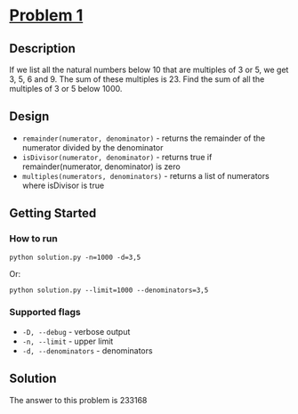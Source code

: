 # [Problem 1](http://projecteuler.net/index.php?section=problems&id=1)

## Description
If we list all the natural numbers below 10 that are multiples of 3 or 5, we get 3, 5, 6 and 9. The sum of these multiples is 23.
Find the sum of all the multiples of 3 or 5 below 1000.

## Design
* `remainder(numerator, denominator)` - returns the remainder of the numerator divided by the denominator
* `isDivisor(numerator, denominator)` - returns true if remainder(numerator, denominator) is zero
* `multiples(numerators, denominators)` - returns a list of numerators where isDivisor is true

## Getting Started
### How to run
    python solution.py -n=1000 -d=3,5

Or:

    python solution.py --limit=1000 --denominators=3,5

### Supported flags
* `-D, --debug` - verbose output
* `-n, --limit` - upper limit
* `-d, --denominators` - denominators

## Solution
The answer to this problem is 233168